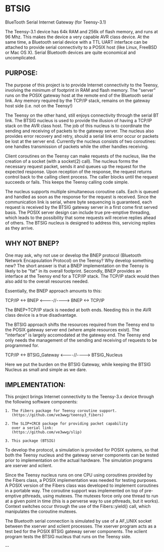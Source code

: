 BTSIG
=====

BlueTooth Serial Internet Gateway (for Teensy-3.1)

The Teensy-3.1 device has 64k RAM and 256k of flash memory, and runs at
96 Mhz.  This makes the device a very capable AVR class device. At the
same time, a Bluetooth serial device with a TTL UART interface can be
attached to provide serial connectivity to a POSIX host (like Linux,
FreeBSD or Mac OS X). Serial Bluetooth devices are quite economical and
uncomplicated.

PURPOSE:
--------

The purpose of this project is to provide Internet connectivity to the
Teensy, involving the minimum of footprint in RAM and flash memory. The
"server" runs on the POSIX gateway host at the remote end of the 
Bluetooth serial link. Any memory required by the TCP/IP stack, remains
on the gateway host side (i.e. not on the Teensy!) 

The Teensy on the other hand, still enjoys connectivity through the
serial BT link. The BTSIG nucleus  is used to provide the illusion of
having a TCP/IP stack on the AVR class host. The job of this nucleus is
to coordinate the sending and receiving of packets to the gateway
server. The nucleus also provides error  recovery and retry, should a
serial link error occur or packets be lost at the server end. Currently
the nucleus consists of two coroutines: one handles transmission of
packets while the other handles receiving.

Client coroutines on the Teensy can make requests of the nucleus, like
the creation of a socket (with a socket(2) call). The nucleus forms the
necessary request packet, sends it and queues up the request for the
expected response. Upon reception of  the response, the request returns
control back to the calling client process. The caller blocks until the
request succeeds or fails. This keeps the Teensy calling code simple.

The nucleus supports multiple simultaneous coroutine calls. Each is
queued and handled as soon as the response for the request is received.
Since the communication link is serial, where byte sequencing is
guaranteed, each request  is received by the BTSIG gateway server in a
first come first served basis. The POSIX server design can include true
pre-emptive threading, which leads to the possibility that some requests
will receive replies ahead of others. The BTSIG nucleus is designed to
address this, servicing replies as they arrive.

WHY NOT BNEP?
-------------

One may ask, why not use or develop the BNEP protocol (Bluetooth Network
Encapsulation Protocol) on the Teensy?  Why develop something new?  The
short answer is that a BNEP implementation on the Teensy is likely to be
"fat" in its overall footprint. Secondly, BNEP provides an interface at
the Teensy end for a TCP/IP stack. The TCP/IP stack would then also add
to the overall resources needed.

Essentially, the BNEP approach amounts to this:

   TCP/IP <-> BNEP <----//----> BNEP <-> TCP/IP
   
The BNEP+TCP/IP stack is needed at both ends. Needing this in the AVR
class device is a true disadvantage.

The BTSIG approach shifts the resources required from the Teensy end to
the POSIX gateway server end (where ample resources exist). The
"interface" is largely accomodated at the gateway end. The Teensy end
only needs the management of the sending and receiving of requests to be
programmed for.

  TCP/IP <-> BTSIG_Gateway <----//----> BTSIG_Nucleus

Here we put the burden on the BTSIG Gateway, while keeping the BTSIG
Nucleus as small and simple as we dare.

IMPLEMENTATION:
---------------

This project brings Internet connectivity to the Teensy-3.x device
through the following software components:

    1. The Fibers package for Teensy coroutine support.
       (https://github.com/ve3wwg/teensy3_fibers)

    2. The SLIP+CRC8 package for providing packet capability 
       over a serial link:
       (https://github.com/ve3wwg/slip)

    3. This package (BTSIG)

To develop the protocol, a simulation is provided for POSIX systems, so
that both the Teensy nucleus and the gateway server components can be
tested prior to implementation on the actual hardware. The simulation
programs are xserver and xclient.

Since the Teensy nucleus runs on one CPU using coroutines provided by
the Fibers class, a POSIX implementation was needed for testing
purposes. A POSIX version of the Fibers class was developed to implement
coroutines in a portable way. The coroutine support was implemented on
top of pre-emptive pthreads, using mutexes. The mutexes force only one
thread to run at a given point in time (this  is a perverse way to use
pthreads, but it works). Context switches occur through the use of the
Fibers::yield() call, which manipulates the coroutine mutexes.

The Bluetooth serial connection is simulated by use of a AF_UNIX socket
between the xserver and xclient processes. The xserver program acts as a
test bed for the POSIX BTSIG gateway server components. The xclient
program tests the BTSIG nucleus that runs on the Teensy side.

--
